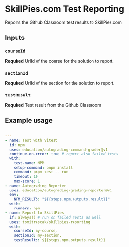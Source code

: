 # SkillPies.com Test Reporting

Reports the Github Classroom test results to SkillPies.com

## Inputs

### `courseId`

**Required** UrlId of the course for the solution to report.

### `sectionId`

**Required** UrlId of the section for the solution to report.

### `testResult`

**Required** Test result from the Github Classroom

## Example usage

```yaml

---
- name: Test with Vitest
  id: npm
  uses: education/autograding-command-grader@v1
  continue-on-error: true # report also failed tests
  with:
    test-name: NPM
    setup-command: pnpm install
    command: pnpm test -- run
    timeout: 10
    max-score: 1
- name: Autograding Reporter
  uses: education/autograding-grading-reporter@v1
  env:
    NPM_RESULTS: "${{steps.npm.outputs.result}}"
  with:
    runners: npm
- name: Report to SkillPies
  if: always() # run on failed tests as well
  uses: tomitrescak/skillpies-reporting
  with:
    courseId: my-course,
    sectionId: my-section,
    testResults: ${{steps.npm.outputs.result}}
```
